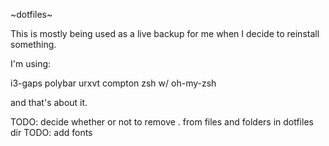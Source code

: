 ~dotfiles~

This is mostly being used as a live backup for me when I decide to reinstall something.

I'm using:

i3-gaps
polybar
urxvt
compton
zsh w/ oh-my-zsh

and that's about it.

TODO: decide whether or not to remove . from files and folders in dotfiles dir
TODO: add fonts
